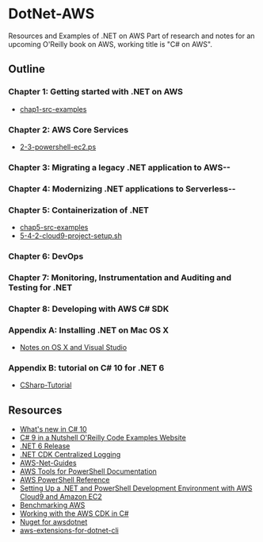 # DotNet-AWS
Resources and Examples of .NET on AWS
Part of research and notes for an upcoming O'Reilly book on AWS, working title is "C# on AWS".

## Outline

### Chapter 1:  Getting started with .NET on AWS

* [chap1-src-examples](https://github.com/noahgift/DotNet-AWS/tree/main/chapters/chap1)

### Chapter 2:  AWS Core Services

* [2-3-powershell-ec2.ps](https://gist.github.com/noahgift/c16ccb8869d7e15f959e5550b3886f34)

### Chapter 3:  Migrating a legacy .NET application to AWS--
### Chapter 4:  Modernizing .NET applications to Serverless--
### Chapter 5:  Containerization of .NET

* [chap5-src-examples](https://github.com/noahgift/dot-net-6-aws)
* [5-4-2-cloud9-project-setup.sh](https://gist.github.com/noahgift/0799c6a461a6d5ae858ab08c7a512d18)

### Chapter 6:  DevOps
### Chapter 7:  Monitoring, Instrumentation and Auditing and Testing for .NET
### Chapter 8: Developing with AWS C# SDK

### Appendix A:  Installing .NET on Mac OS X

* [Notes on OS X and Visual Studio](https://github.com/noahgift/DotNet-AWS/blob/main/chapters/appendix/AppendixA-OSX-DotNet.md) 

### Appendix B:  tutorial on C# 10 for .NET 6

* [CSharp-Tutorial](https://github.com/noahgift/DotNet-AWS/blob/main/chapters/appendix/AppendixB-CSharp-Tutorial)

## Resources

* [What's new in C# 10](https://docs.microsoft.com/en-us/dotnet/csharp/whats-new/csharp-10)
* [C# 9 in a Nutshell O'Reilly Code Examples Website](http://www.albahari.com/nutshell/)
* [.NET 6 Release](https://devblogs.microsoft.com/dotnet/announcing-net-6/)
* [.NET CDK Centralized Logging](https://aws.amazon.com/blogs/developer/build-infrastructure-for-centralized-logging-using-aws-cdk/)
* [AWS-Net-Guides](https://github.com/aws-samples/aws-net-guides)
* [AWS Tools for PowerShell Documentation](https://docs.aws.amazon.com/powershell/index.html)
* [AWS PowerShell Reference](https://docs.aws.amazon.com/powershell/latest/reference/)
* [Setting Up a .NET and PowerShell Development Environment with AWS Cloud9 and Amazon EC2](https://www.youtube.com/watch?v=3ZdvbGArONk)
* [Benchmarking AWS](https://github.com/noahgift/benchmarking-aws)
* [Working with the AWS CDK in C#](https://docs.aws.amazon.com/cdk/v2/guide/work-with-cdk-csharp.html)
* [Nuget for awsdotnet](https://www.nuget.org/profiles/awsdotnet)
* [aws-extensions-for-dotnet-cli](https://github.com/aws/aws-extensions-for-dotnet-cli)
